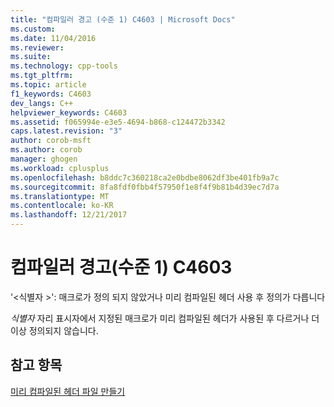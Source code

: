 ```yaml
---
title: "컴파일러 경고 (수준 1) C4603 | Microsoft Docs"
ms.custom: 
ms.date: 11/04/2016
ms.reviewer: 
ms.suite: 
ms.technology: cpp-tools
ms.tgt_pltfrm: 
ms.topic: article
f1_keywords: C4603
dev_langs: C++
helpviewer_keywords: C4603
ms.assetid: f065994e-e3e5-4694-b868-c124472b3342
caps.latest.revision: "3"
author: corob-msft
ms.author: corob
manager: ghogen
ms.workload: cplusplus
ms.openlocfilehash: b8ddc7c360218ca2e0bdbe8062df3be401fb9a7c
ms.sourcegitcommit: 8fa8fdf0fbb4f57950f1e8f4f9b81b4d39ec7d7a
ms.translationtype: MT
ms.contentlocale: ko-KR
ms.lasthandoff: 12/21/2017
---
```

# <a name="compiler-warning-level-1-c4603"></a>컴파일러 경고(수준 1) C4603
'\<식별자 >': 매크로가 정의 되지 않았거나 미리 컴파일된 헤더 사용 후 정의가 다릅니다  
  
 *식별자* 자리 표시자에서 지정된 매크로가 미리 컴파일된 헤더가 사용된 후 다르거나 더 이상 정의되지 않습니다.  
  
## <a name="see-also"></a>참고 항목  
 [미리 컴파일된 헤더 파일 만들기](../../build/reference/creating-precompiled-header-files.md)
